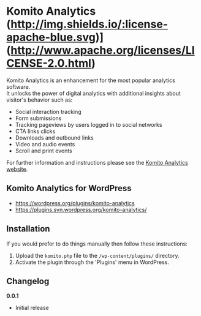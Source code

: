 # Komito Analytics (http://img.shields.io/:license-apache-blue.svg)](http://www.apache.org/licenses/LICENSE-2.0.html)

Komito Analytics is an enhancement for the most popular analytics software.<br>
It unlocks the power of digital analytics with additional insights about visitor's behavior such as:

* Social interaction tracking
* Form submissions
* Tracking pageviews by users logged in to social networks
* CTA links clicks
* Downloads and outbound links
* Video and audio events
* Scroll and print events

For further information and instructions please see the [Komito Analytics website](https://komito.net).

## Komito Analytics for WordPress

* https://wordpress.org/plugins/komito-analytics
* https://plugins.svn.wordpress.org/komito-analytics/


## Installation

If you would prefer to do things manually then follow these instructions:

1. Upload the `komito.php` file to the `/wp-content/plugins/` directory.
1. Activate the plugin through the 'Plugins' menu in WordPress.

## Changelog

**0.0.1**
* Initial release
